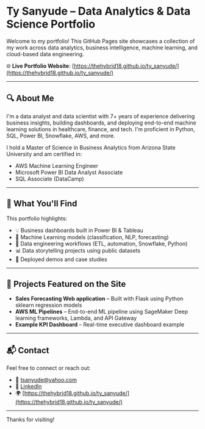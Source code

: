# Ty Sanyude – Data Analytics & Data Science Portfolio

Welcome to my portfolio! This GitHub Pages site showcases a collection of my work across data analytics, business intelligence, machine learning, and cloud-based data engineering.

🌐 **Live Portfolio Website**: [https://thehybrid18.github.io/ty_sanyude/](https://thehybrid18.github.io/ty_sanyude/)

---

## 🔍 About Me

I'm a data analyst and data scientist with 7+ years of experience delivering business insights, building dashboards, and deploying end-to-end machine learning solutions in healthcare, finance, and tech. I'm proficient in Python, SQL, Power BI, Snowflake, AWS, and more.

I hold a Master of Science in Business Analytics from Arizona State University and am certified in:
- AWS Machine Learning Engineer
- Microsoft Power BI Data Analyst Associate
- SQL Associate (DataCamp)

---

## 📂 What You'll Find

This portfolio highlights:
- 💡 Business dashboards built in Power BI & Tableau
- 🧠 Machine Learning models (classification, NLP, forecasting)
- 🧰 Data engineering workflows (ETL, automation, Snowflake, Python)
- 📊 Data storytelling projects using public datasets
- 🔗 Deployed demos and case studies

---

## 🚀 Projects Featured on the Site

- **Sales Forecasting Web application** – Built with Flask using Python sklearn regression models
- **AWS ML Pipelines** – End-to-end ML pipeline using SageMaker Deep learning frameworks, Lambda, and API Gateway
- **Example KPI Dashboard** – Real-time executive dashboard example

---

## 📬 Contact

Feel free to connect or reach out:

- 📧 tsanyude@yahoo.com  
- 💼 [LinkedIn](https://www.linkedin.com/in/tsanyude/)  
- 🌍 [https://thehybrid18.github.io/ty_sanyude/](https://thehybrid18.github.io/ty_sanyude/)

---

Thanks for visiting!
